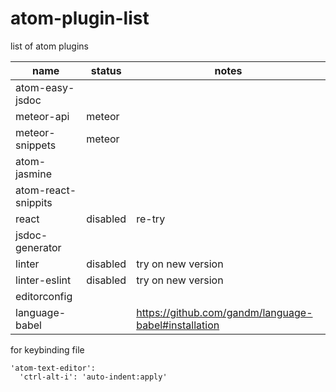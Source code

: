 # atom-plugin-list
list of atom plugins  

|name | status| notes|
|--------------- | ---------------| ---------------|
|atom-easy-jsdoc | | 
|meteor-api | meteor |
|meteor-snippets | meteor |
|atom-jasmine | |
|atom-react-snippits | |
|react | disabled | re-try |
|jsdoc-generator | |
|linter | disabled| try on new version|
|linter-eslint | disabled| try on new version|
|editorconfig | |
|language-babel |  | https://github.com/gandm/language-babel#installation |



for keybinding file
```
'atom-text-editor':
  'ctrl-alt-i': 'auto-indent:apply'
```

